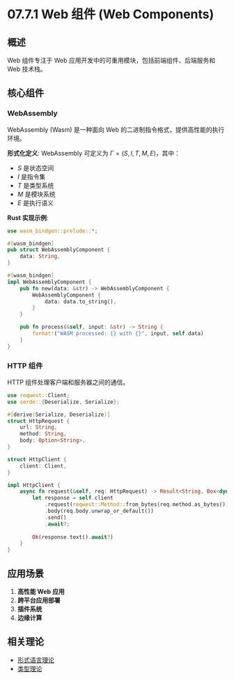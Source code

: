 # 07.7.1 Web 组件 (Web Components)

## 概述

Web 组件专注于 Web 应用开发中的可重用模块，包括前端组件、后端服务和 Web 技术栈。

## 核心组件

### WebAssembly

WebAssembly (Wasm) 是一种面向 Web 的二进制指令格式，提供高性能的执行环境。

**形式化定义**: WebAssembly 可定义为 $\Gamma = (S, I, T, M, E)$，其中：

- $S$ 是状态空间
- $I$ 是指令集
- $T$ 是类型系统
- $M$ 是模块系统
- $E$ 是执行语义

**Rust 实现示例**:

```rust
use wasm_bindgen::prelude::*;

#[wasm_bindgen]
pub struct WebAssemblyComponent {
    data: String,
}

#[wasm_bindgen]
impl WebAssemblyComponent {
    pub fn new(data: &str) -> WebAssemblyComponent {
        WebAssemblyComponent {
            data: data.to_string(),
        }
    }

    pub fn process(&self, input: &str) -> String {
        format!("WASM processed: {} with {}", input, self.data)
    }
}
```

### HTTP 组件

HTTP 组件处理客户端和服务器之间的通信。

```rust
use reqwest::Client;
use serde::{Deserialize, Serialize};

#[derive(Serialize, Deserialize)]
struct HttpRequest {
    url: String,
    method: String,
    body: Option<String>,
}

struct HttpClient {
    client: Client,
}

impl HttpClient {
    async fn request(&self, req: HttpRequest) -> Result<String, Box<dyn std::error::Error>> {
        let response = self.client
            .request(reqwest::Method::from_bytes(req.method.as_bytes())?, &req.url)
            .body(req.body.unwrap_or_default())
            .send()
            .await?;
        
        Ok(response.text().await?)
    }
}
```

## 应用场景

1. **高性能 Web 应用**
2. **跨平台应用部署**
3. **插件系统**
4. **边缘计算**

## 相关理论

- [形式语言理论](03_Formal_Language/03.1.1_Automata_Theory.md)
- [类型理论](01_Type_Theory/01.1.1_Type_Theory_Foundation.md)

